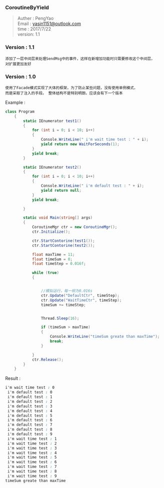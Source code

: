 ### CoroutineByYield    

>   Auther : PengYao    
    Email  : yasin1151@outlook.com  
    time   : 2017/7/22  
    version: 1.1

### Version : 1.1
    添加了一层中间层来处理SendMsg中的事件，这样在新增加功能时只需要修改这个中间层，
    对扩展更加友好


### Version : 1.0
    使用了Facade模式实现了大体的框架，为了防止某些问题，没有使用单例模式，  
    而是采取了注入的手段。 整体结构不是特别明朗，应该会有下一个版本    


Example :   
```CS
class Program
    {
        static IEnumerator test1()
        {
            for (int i = 0; i < 10; i++)
            {
                Console.WriteLine(" i'm wait time test : " + i);
                yield return new WaitForSeconds(1);
            }
            yield break;
        }

        static IEnumerator test2()
        {
            for (int i = 0; i < 10; i++)
            {
                Console.WriteLine(" i'm default test : " + i);
                yield return null;
            }
            yield break;

        }

        static void Main(string[] args)
        {
            CoroutineMgr ctr = new CoroutineMgr();
            ctr.Initialize();

            ctr.StartContorine(test1());
            ctr.StartContorine(test2());

            float maxTime = 11;
            float timeSum = 0;
            float timeStep = 0.016f;

            while (true)
            {


                //模拟运行，每一帧为0.016s
                ctr.Update("DefaultCtr", timeStep);
                ctr.Update("WaitTimeCtr", timeStep);
                timeSum += timeStep;


                Thread.Sleep(16);

                if (timeSum > maxTime)
                {
                    Console.WriteLine("timeSum greate than maxTime");
                    break;
                }

            }
            ctr.Release();
        }
    }
```



Result :
```CSS
i'm wait time test : 0
 i'm default test : 0
 i'm default test : 1
 i'm default test : 2
 i'm default test : 3
 i'm default test : 4
 i'm default test : 5
 i'm default test : 6
 i'm default test : 7
 i'm default test : 8
 i'm default test : 9
 i'm wait time test : 1
 i'm wait time test : 2
 i'm wait time test : 3
 i'm wait time test : 4
 i'm wait time test : 5
 i'm wait time test : 6
 i'm wait time test : 7
 i'm wait time test : 8
 i'm wait time test : 9
timeSum greate than maxTime
```


